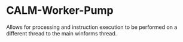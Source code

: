 # CALM-Worker-Pump
 Allows for processing and instruction execution to be performed on a different thread to the main winforms thread.
